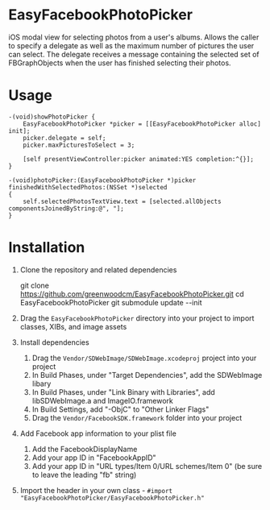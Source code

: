 EasyFacebookPhotoPicker
=======================

iOS modal view for selecting photos from a user's albums.  Allows the caller to specify a delegate as well as the maximum number of pictures the user can select.  The delegate receives a message containing the selected set of FBGraphObjects when the user has finished selecting their photos.

Usage
=====

    -(void)showPhotoPicker {
        EasyFacebookPhotoPicker *picker = [[EasyFacebookPhotoPicker alloc] init];
        picker.delegate = self;
        picker.maxPicturesToSelect = 3;
        
        [self presentViewController:picker animated:YES completion:^{}];
    }
    
    -(void)photoPicker:(EasyFacebookPhotoPicker *)picker finishedWithSelectedPhotos:(NSSet *)selected
    {
        self.selectedPhotosTextView.text = [selected.allObjects componentsJoinedByString:@", "];
    }

Installation
============

1. Clone the repository and related dependencies

    git clone https://github.com/greenwoodcm/EasyFacebookPhotoPicker.git
    cd EasyFacebookPhotoPicker
    git submodule update --init

2. Drag the `EasyFacebookPhotoPicker` directory into your project to import classes, XIBs, and image assets
3. Install dependencies
    1. Drag the `Vendor/SDWebImage/SDWebImage.xcodeproj` project into your project
    2. In Build Phases, under "Target Dependencies", add the SDWebImage libary
    3. In Build Phases, under "Link Binary with Libraries", add libSDWebImage.a and ImageIO.framework
    4. In Build Settings, add "-ObjC" to "Other Linker Flags"
    5. Drag the `Vendor/FacebookSDK.framework` folder into your project
4. Add Facebook app information to your plist file
    1. Add the FacebookDisplayName
    2. Add your app ID in "FacebookAppID"
    3. Add your app ID in "URL types/Item 0/URL schemes/Item 0" (be sure to leave the leading "fb" string)
4. Import the header in your own class - `#import "EasyFacebookPhotoPicker/EasyFacebookPhotoPicker.h"`
